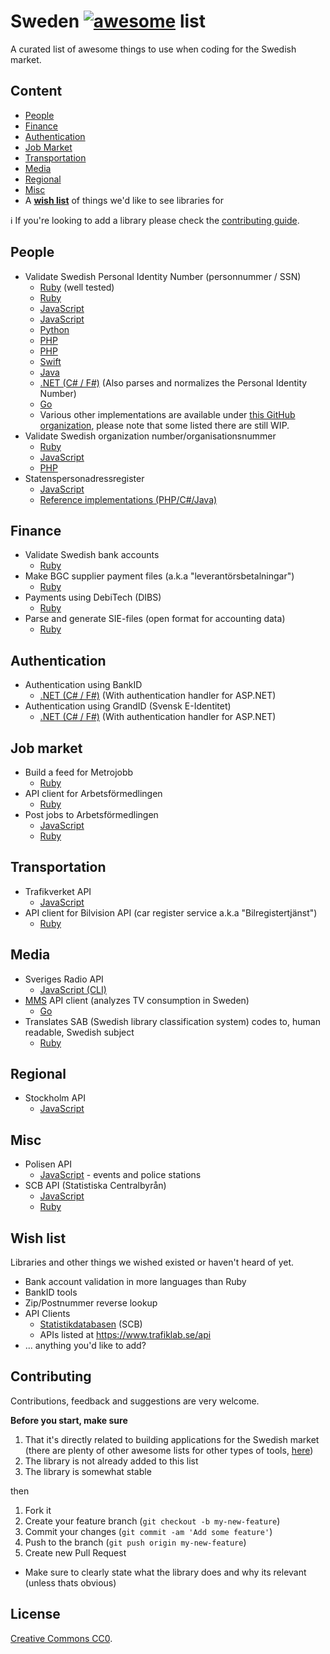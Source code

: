 # Sweden [![awesome](https://awesome.re/badge-flat.svg)](https://awesome.re) list

A curated list of awesome things to use when coding for the Swedish market.

## Content

- [People](#people)
- [Finance](#finance)
- [Authentication](#authentication)
- [Job Market](#job-market)
- [Transportation](#transportation)
- [Media](#media)
- [Regional](#regional)
- [Misc](#misc)
- A __[wish list](#wish-list)__ of things we'd like to see libraries for

:information_source: If you're looking to add a library please check the [contributing guide](#contributing).

## People

- Validate Swedish Personal Identity Number (personnummer / SSN)
  + [Ruby](https://github.com/c7/personnummer) (well tested)
  + [Ruby](https://github.com/personnummer/ruby)
  + [JavaScript](https://github.com/arokor/pernr)
  + [JavaScript](https://github.com/personnummer/js)
  + [Python](https://github.com/personnummer/python)
  + [PHP](https://github.com/personnummer/php)
  + [PHP](https://github.com/byrokrat/id)
  + [Swift](https://github.com/personnummer/swift)
  + [Java](https://github.com/personnummer/java)
  + [.NET (C# / F#)](https://github.com/ActiveLogin/ActiveLogin.Identity) (Also parses and normalizes the Personal Identity Number)
  + [Go](https://github.com/personnummer/go)
  + Various other implementations are available under [this GitHub organization](https://github.com/personnummer), please note that some listed there are still WIP.
- Validate Swedish organization number/organisationsnummer
  + [Ruby](https://github.com/mirendo/orgnummer)
  + [JavaScript](https://github.com/perarnborg/se-org-no)
  + [PHP](https://github.com/byrokrat/id)
- Statenspersonadressregister
  + [JavaScript](https://github.com/Yepstr/node-statenspersonadressregister)
  + [Reference implementations (PHP/C#/Java)](https://github.com/Statenspersonadressregister)

## Finance

- Validate Swedish bank accounts
  + [Ruby](https://github.com/barsoom/banktools-se)
- Make BGC supplier payment files (a.k.a "leverantörsbetalningar")
  + [Ruby](https://github.com/barsoom/supplier_payments)
- Payments using DebiTech (DIBS)
  + [Ruby](https://github.com/barsoom/debitech)
- Parse and generate SIE-files (open format for accounting data)
  + [Ruby](https://github.com/barsoom/sie)

## Authentication

- Authentication using BankID
  + [.NET (C# / F#)](https://github.com/ActiveLogin/ActiveLogin.Authentication) (With authentication handler for ASP.NET)
- Authentication using GrandID (Svensk E-Identitet)
  + [.NET (C# / F#)](https://github.com/ActiveLogin/ActiveLogin.Authentication) (With authentication handler for ASP.NET)

## Job market

- Build a feed for Metrojobb
  + [Ruby](https://github.com/buren/metrojobb)
- API client for Arbetsförmedlingen
  + [Ruby](https://github.com/buren/arbetsformedlingen)
- Post jobs to Arbetsförmedlingen
  + [JavaScript](https://github.com/othermachines/platsbanken-vacancy)
  + [Ruby](https://github.com/buren/arbetsformedlingen)

## Transportation

- Trafikverket API
  + [JavaScript](https://github.com/eduardoportilho/trafikverket)
- API client for Bilvision API (car register service a.k.a "Bilregistertjänst")
  + [Ruby](https://github.com/sandelius/bilvision)

## Media

- Sveriges Radio API
  + [JavaScript (CLI)](https://github.com/ollelauribostrom/sverigesradio)
- [MMS](http://mms.se/) API client (analyzes TV consumption in Sweden)
  + [Go](https://github.com/TV4/mms)
- Translates SAB (Swedish library classification system) codes to, human readable, Swedish subject
  + [Ruby](https://github.com/c7/ur-sab)

## Regional

- Stockholm API
  + [JavaScript](https://github.com/buren/stockholm-api)

## Misc

- Polisen API
  + [JavaScript](https://github.com/buren/polisen-api) - events and police stations
- SCB API (Statistiska Centralbyrån)
  + [JavaScript](https://www.npmjs.com/package/scb-api)
  + [Ruby](https://github.com/peterhellberg/scb)

## Wish list

Libraries and other things we wished existed or haven't heard of yet.

- Bank account validation in more languages than Ruby
- BankID tools
- Zip/Postnummer reverse lookup
- API Clients
  + [Statistikdatabasen](http://www.scb.se/om-scb/om-scb.se-och-anvandningsvillkor/oppna-data-api/api-for-statistikdatabasen/) (SCB)
  + APIs listed at https://www.trafiklab.se/api
- ... anything you'd like to add?

## Contributing

Contributions, feedback and suggestions are very welcome.

__Before you start, make sure__

1. That it's directly related to building applications for the Swedish market (there are plenty of other awesome lists for other types of tools, [here](https://github.com/sindresorhus/awesome))
2. The library is not already added to this list
3. The library is somewhat stable

then

1. Fork it
2. Create your feature branch (`git checkout -b my-new-feature`)
3. Commit your changes (`git commit -am 'Add some feature'`)
4. Push to the branch (`git push origin my-new-feature`)
5. Create new Pull Request
  - Make sure to clearly state what the library does and why its relevant (unless thats obvious)


## License

[Creative Commons CC0](LICENSE).
